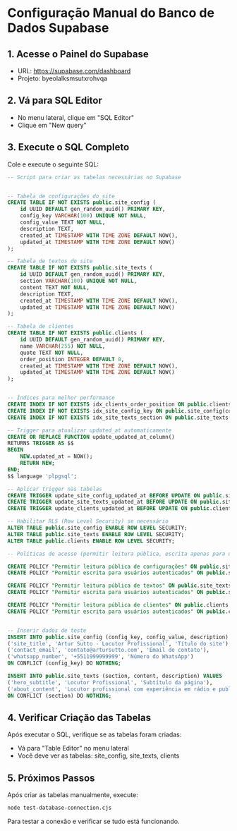 # Configuração Manual do Banco de Dados Supabase

## 1. Acesse o Painel do Supabase
- URL: https://supabase.com/dashboard
- Projeto: byeolalksmsutxrohvqa

## 2. Vá para SQL Editor
- No menu lateral, clique em "SQL Editor"
- Clique em "New query"

## 3. Execute o SQL Completo
Cole e execute o seguinte SQL:

```sql
-- Script para criar as tabelas necessárias no Supabase


-- Tabela de configurações do site
CREATE TABLE IF NOT EXISTS public.site_config (
    id UUID DEFAULT gen_random_uuid() PRIMARY KEY,
    config_key VARCHAR(100) UNIQUE NOT NULL,
    config_value TEXT NOT NULL,
    description TEXT,
    created_at TIMESTAMP WITH TIME ZONE DEFAULT NOW(),
    updated_at TIMESTAMP WITH TIME ZONE DEFAULT NOW()
);

-- Tabela de textos do site
CREATE TABLE IF NOT EXISTS public.site_texts (
    id UUID DEFAULT gen_random_uuid() PRIMARY KEY,
    section VARCHAR(100) UNIQUE NOT NULL,
    content TEXT NOT NULL,
    description TEXT,
    created_at TIMESTAMP WITH TIME ZONE DEFAULT NOW(),
    updated_at TIMESTAMP WITH TIME ZONE DEFAULT NOW()
);

-- Tabela de clientes
CREATE TABLE IF NOT EXISTS public.clients (
    id UUID DEFAULT gen_random_uuid() PRIMARY KEY,
    name VARCHAR(255) NOT NULL,
    quote TEXT NOT NULL,
    order_position INTEGER DEFAULT 0,
    created_at TIMESTAMP WITH TIME ZONE DEFAULT NOW(),
    updated_at TIMESTAMP WITH TIME ZONE DEFAULT NOW()
);


-- Índices para melhor performance
CREATE INDEX IF NOT EXISTS idx_clients_order_position ON public.clients(order_position);
CREATE INDEX IF NOT EXISTS idx_site_config_key ON public.site_config(config_key);
CREATE INDEX IF NOT EXISTS idx_site_texts_section ON public.site_texts(section);

-- Trigger para atualizar updated_at automaticamente
CREATE OR REPLACE FUNCTION update_updated_at_column()
RETURNS TRIGGER AS $$
BEGIN
    NEW.updated_at = NOW();
    RETURN NEW;
END;
$$ language 'plpgsql';

-- Aplicar trigger nas tabelas
CREATE TRIGGER update_site_config_updated_at BEFORE UPDATE ON public.site_config FOR EACH ROW EXECUTE FUNCTION update_updated_at_column();
CREATE TRIGGER update_site_texts_updated_at BEFORE UPDATE ON public.site_texts FOR EACH ROW EXECUTE FUNCTION update_updated_at_column();
CREATE TRIGGER update_clients_updated_at BEFORE UPDATE ON public.clients FOR EACH ROW EXECUTE FUNCTION update_updated_at_column();

-- Habilitar RLS (Row Level Security) se necessário
ALTER TABLE public.site_config ENABLE ROW LEVEL SECURITY;
ALTER TABLE public.site_texts ENABLE ROW LEVEL SECURITY;
ALTER TABLE public.clients ENABLE ROW LEVEL SECURITY;

-- Políticas de acesso (permitir leitura pública, escrita apenas para usuários autenticados)

CREATE POLICY "Permitir leitura pública de configurações" ON public.site_config FOR SELECT USING (true);
CREATE POLICY "Permitir escrita para usuários autenticados" ON public.site_config FOR ALL USING (auth.role() = 'authenticated');

CREATE POLICY "Permitir leitura pública de textos" ON public.site_texts FOR SELECT USING (true);
CREATE POLICY "Permitir escrita para usuários autenticados" ON public.site_texts FOR ALL USING (auth.role() = 'authenticated');

CREATE POLICY "Permitir leitura pública de clientes" ON public.clients FOR SELECT USING (true);
CREATE POLICY "Permitir escrita para usuários autenticados" ON public.clients FOR ALL USING (auth.role() = 'authenticated');


-- Inserir dados de teste
INSERT INTO public.site_config (config_key, config_value, description) VALUES
('site_title', 'Artur Sutto - Locutor Profissional', 'Título do site'),
('contact_email', 'contato@artursutto.com', 'Email de contato'),
('whatsapp_number', '+5511999999999', 'Número do WhatsApp')
ON CONFLICT (config_key) DO NOTHING;

INSERT INTO public.site_texts (section, content, description) VALUES
('hero_subtitle', 'Locutor Profissional', 'Subtítulo da página'),
('about_content', 'Locutor profissional com experiência em rádio e publicidade.', 'Texto sobre o locutor')
ON CONFLICT (section) DO NOTHING;

```

## 4. Verificar Criação das Tabelas
Após executar o SQL, verifique se as tabelas foram criadas:
- Vá para "Table Editor" no menu lateral
- Você deve ver as tabelas: site_config, site_texts, clients

## 5. Próximos Passos
Após criar as tabelas manualmente, execute:
```bash
node test-database-connection.cjs
```

Para testar a conexão e verificar se tudo está funcionando.